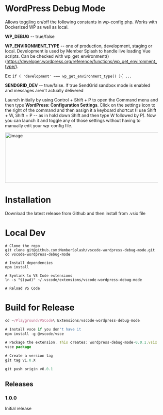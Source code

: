 # WordPress Debug Mode

Allows toggling on/off the following constants in wp-config.php. Works with Dockerized WP as well as local.

__WP_DEBUG__ -- true/false

__WP_ENVIRONMENT_TYPE__ -- one of production, development, staging or local. Development is used by Member Splash to handle live loading Vue scripts. Can be checked with wp_get_environment() (https://developer.wordpress.org/reference/functions/wp_get_environment_type/).

Ex: `if ( 'development' === wp_get_environment_type() ){ ... `

__SENDGRID_DEV__ -- true/false. If true SendGrid sandbox mode is enabled and messages aren't actually delivered

Launch initially by using Control + Shift + P to open the Command menu and then type __WordPress: Configuration Settings__. Click on the settings icon to the right of the command and then assign it a keyboard shortcut (I use Shift + W, Shift + P -- as in hold down Shift and then type W followed by P). Now you can launch it and toggle any of those settings without having to manually edit your wp-config file.

<img width="541" height="166" alt="image" src="https://github.com/user-attachments/assets/2f43477f-aa09-4316-ae1b-e924d748f96d" />

# Installation
Download the latest release from Github and then install from .vsix file

# Local Dev
```
# Clone the repo
git clone git@github.com:MemberSplash/vscode-wordpress-debug-mode.git
cd vscode-wordpress-debug-mode

# Install dependencies
npm install

# Symlink to VS Code extensions
ln -s "$(pwd)" ~/.vscode/extensions/vscode-wordpress-debug-mode

# Reload VS Code
```

# Build for Release
```javascript
cd ~/Playground/VSCode\ Extensions/vscode-wordpress-debug-mode

# Install vsce if you don't have it
npm install -g @vscode/vsce

# Package the extension. This creates: wordpress-debug-mode-0.0.1.vsix
vsce package

# Create a version tag
git tag v1.0.X

git push origin v0.0.1
```

## Releases

### 1.0.0

Initial release
